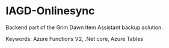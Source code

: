 # IAGD-Onlinesync
Backend part of the Grim Dawn Item Assistant backup solution.

Keywords: Azure Functions V2, .Net core, Azure Tables
